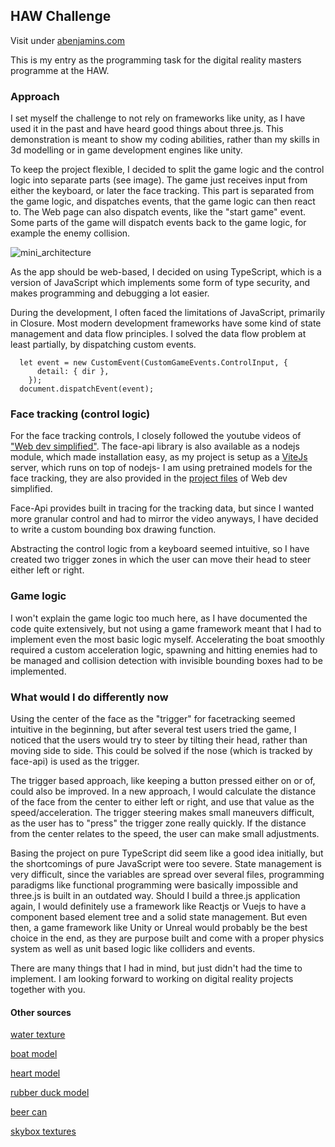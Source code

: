 ## HAW Challenge

Visit under [abenjamins.com](abenjamins.com)

This is my entry as the programming task for the digital reality masters programme at the HAW.


### Approach
I set myself the challenge to not rely on frameworks like unity, as I have used it in the past and have heard good things about three.js.
This demonstration is meant to show my coding abilities, rather than my skills in 3d modelling or in game development engines like unity.

To keep the project flexible, I decided to split the game logic and the control logic into separate parts (see image). 
The game just receives input from either the keyboard, or later the face tracking. This part is separated from the game logic, and dispatches events, that the game logic can then react to. 
The Web page can also dispatch events, like the "start game" event. Some parts of the game will dispatch events back to the game logic, for example the enemy collision.

![mini_architecture](https://user-images.githubusercontent.com/11139334/215138129-f231790e-353c-4ba5-acb9-4a325d7fb440.png)





As the app should be web-based, I decided on using TypeScript, which is a version of JavaScript which implements some form of type security, and makes programming and debugging a lot easier.

During the development, I often faced the limitations of JavaScript, primarily in Closure. 
Most modern development frameworks have some kind of state management and data flow principles.
I solved the data flow problem at least partially, by dispatching custom events.
```
  let event = new CustomEvent(CustomGameEvents.ControlInput, {
      detail: { dir },
    });
  document.dispatchEvent(event);
```

### Face tracking (control logic)
For the face tracking controls, I closely followed the youtube videos of ["Web dev simplified"](https://www.youtube.com/watch?v=CVClHLwv-4I).
The face-api library is also available as a nodejs module, which made installation easy, as my project is setup as a [ViteJs](https://vitejs.dev/) server, which runs on top of nodejs-
I am using pretrained models for the face tracking, they are also provided in the [project files](https://github.com/WebDevSimplified/Face-Detection-JavaScript) of Web dev simplified.

Face-Api provides built in tracing for the tracking data, but since I wanted more granular control and had to mirror the video anyways, I have decided to write a custom bounding box drawing function.

Abstracting the control logic from a keyboard seemed intuitive, so I have created two trigger zones in which the user can move their head to steer either left or right.

### Game logic 
I won't explain the game logic too much here, as I have documented the code quite extensively, but not using a game framework meant that I had to implement even the most basic logic myself. 
Accelerating the boat smoothly required a custom acceleration logic, spawning and hitting enemies had to be managed and collision detection with invisible bounding boxes had to be implemented. 


### What would I do differently now
Using the center of the face as the "trigger" for facetracking seemed intuitive in the beginning, but after several test users tried the game, 
I noticed that the users would try to steer by tilting their head, rather than moving side to side. This could be solved if the nose (which is tracked by face-api) is used as the trigger.

The trigger based approach, like keeping a button pressed either on or of, could also be improved. In a new approach, I would calculate the distance of the face from the center to either left or right, and use that value as the speed/acceleration. 
The trigger steering makes small maneuvers difficult, as the user has to "press" the trigger zone really quickly. 
If the distance from the center relates to the speed, the user can make small adjustments.

Basing the project on pure TypeScript did seem like a good idea initially, but the shortcomings of pure JavaScript were too severe. 
State management is very difficult, since the variables are spread over several files, programming paradigms like functional programming were basically impossible and 
three.js is built in an outdated way. 
Should I build a three.js application again, I would definitely use a framework like Reactjs or Vuejs to have a component based element tree and a solid state management.
But even then, a game framework like Unity or Unreal would probably be the best choice in the end, as they are purpose built and come with a proper physics system as well as 
unit based logic like colliders and events.  

There are many things that I had in mind, but just didn't had the time to implement. I am looking forward to working on 
digital reality projects together with you. 

#### Other sources

[water texture](https://3dtextures.me/2017/12/28/water-001/)

[boat model](https://sketchfab.com/3d-models/fishing-boat-e07c8b9cc38543879a4e2fe145e62df6)

[heart model](https://sketchfab.com/3d-models/heart-9e18b3a1d41e458ab38c44c336e2841d)

[rubber duck model](https://www.cgtrader.com/free-3d-models/sports/toy/rubber-duck-b31f3585-0347-4532-bd92-7ddea6107d0d)

[beer can](https://www.cgtrader.com/free-3d-models/food/beverage/generic-beverage-can)

[skybox textures](https://kindaw.itch.io/skybox-textures)



